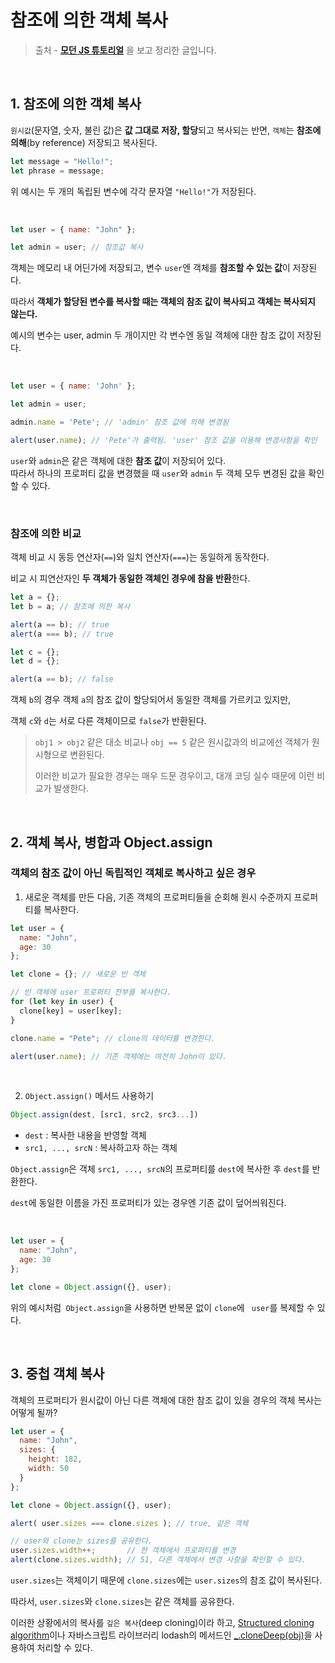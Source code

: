 # 참조에 의한 객체 복사



> 출처 - [**모던 JS 튜토리얼**](******https://ko.javascript.info/******) 을 보고 정리한 글입니다.



<br>



## 1. 참조에 의한 객체 복사

`원시값`(문자열, 숫자, 불린 값)은 **값 그대로 저장, 할당**되고 복사되는 반면, `객체`는 **참조에 의해**(by reference) 저장되고 복사된다.



```javascript
let message = "Hello!";
let phrase = message;
```

위 예시는 두 개의 독립된 변수에 각각 문자열 `"Hello!"`가 저장된다.

<br>

```javascript
let user = { name: "John" };

let admin = user; // 참조값 복사
```

객체는 메모리 내 어딘가에 저장되고, 변수 `user`엔 객체를 **참조할 수 있는 값**이 저장된다.

따라서 **객체가 할당된 변수를 복사할 때는 객체의 참조 값이 복사되고 객체는 복사되지 않는다.**

예시의 변수는 user, admin 두 개이지만 각 변수엔 동일 객체에 대한 참조 값이 저장된다.

<br>

```javascript
let user = { name: 'John' };

let admin = user;

admin.name = 'Pete'; // 'admin' 참조 값에 의해 변경됨

alert(user.name); // 'Pete'가 출력됨. 'user' 참조 값을 이용해 변경사항을 확인
```

`user`와 `admin`은 같은 객체에 대한 **참조 값**이 저장되어 있다.  
따라서 하나의 프로퍼티 값을 변경했을 때 `user`와 `admin` 두 객체 모두 변경된 값을 확인할 수 있다.

<br>

### 참조에 의한 비교

객체 비교 시 동등 연산자(`==`)와 일치 연산자(`===`)는 동일하게 동작한다.

비교 시 피연산자인 **두 객체가 동일한 객체인 경우에 참을 반환**한다.

```javascript
let a = {};
let b = a; // 참조에 의한 복사

alert(a == b); // true
alert(a === b); // true

let c = {};
let d = {};

alert(a == b); // false
```

객체 `b`의 경우 객체 `a`의 참조 값이 할당되어서 동일한 객체를 가르키고 있지만,

객체 `c`와 `d`는 서로 다른 객체이므로 `false`가 반환된다.



> `obj1 > obj2` 같은 대소 비교나 `obj == 5` 같은 원시값과의 비교에선 객체가 원시형으로 변환된다.
>
> 이러한 비교가 필요한 경우는 매우 드문 경우이고, 대개 코딩 실수 때문에 이런 비교가 발생한다.

<br>

## 2. 객체 복사, 병합과 Object.assign

### 객체의 참조 값이 아닌 **독립적인 객체로 복사**하고 싶은 경우

1. 새로운 객체를 만든 다음, 기존 객체의 프로퍼티들을 순회해 원시 수준까지 프로퍼티를 복사한다.

```javascript
let user = {
  name: "John",
  age: 30
};

let clone = {}; // 새로운 빈 객체

// 빈 객체에 user 프로퍼티 전부를 복사한다.
for (let key in user) {
  clone[key] = user[key];
}

clone.name = "Pete"; // clone의 데이터를 변경한다.

alert(user.name); // 기존 객체에는 여전히 John이 있다.
```

<br>

2. `Object.assign()` 메서드 사용하기

```javascript
Object.assign(dest, [src1, src2, src3...])
```

- `dest` : 복사한 내용을 반영할 객체
- `src1, ..., srcN` : 복사하고자 하는 객체

`Object.assign`은 객체 `src1, ..., srcN`의 프로퍼티를 `dest`에 복사한 후 `dest`를 반환한다.

`dest`에 동일한 이름을 가진 프로퍼티가 있는 경우엔 기존 값이 덮어씌워진다.

<br>

```javascript
let user = {
  name: "John",
  age: 30
};

let clone = Object.assign({}, user);
```

위의 예시처럼` Object.assign`을 사용하면 반복문 없이 `clone`에 ` user`를 복제할 수 있다.

<br>

## 3. 중첩 객체 복사

객체의 프로퍼티가 원시값이 아닌 다른 객체에 대한 참조 값이 있을 경우의 객체 복사는 어떻게 될까?

```javascript
let user = {
  name: "John",
  sizes: {
    height: 182,
    width: 50
  }
};

let clone = Object.assign({}, user);

alert( user.sizes === clone.sizes ); // true, 같은 객체

// user와 clone는 sizes를 공유한다.
user.sizes.width++;       // 한 객체에서 프로퍼티를 변경
alert(clone.sizes.width); // 51, 다른 객체에서 변경 사항을 확인할 수 있다.
```

`user.sizes`는 객체이기 때문에 `clone.sizes`에는 `user.sizes`의 참조 값이 복사된다.

따라서, `user.sizes`와 `clone.sizes`는 같은 객체를 공유한다.

이러한 상황에서의 복사를 `깊은 복사`(deep cloning)이라 하고, [Structured cloning algorithm](https://html.spec.whatwg.org/multipage/structured-data.html#safe-passing-of-structured-data)이나 자바스크립트 라이브러리 lodash의 메서드인 [_.cloneDeep(obj)](https://lodash.com/docs#cloneDeep)을 사용하여 처리할 수 있다.